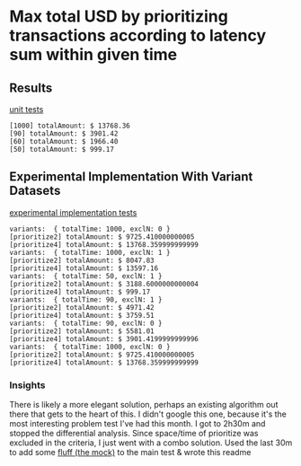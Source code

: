 # Max total USD by prioritizing transactions according to latency sum within given time

## Results

[unit tests](./test/TransactionProcessor.test.ts)

```
[1000] totalAmount: $ 13768.36
[90] totalAmount: $ 3901.42
[60] totalAmount: $ 1966.40
[50] totalAmount: $ 999.17
```

## Experimental Implementation With Variant Datasets

[experimental implementation tests](./test/ExperimentalTransactionPrioritization.test.ts)

```
variants:  { totalTime: 1000, exclN: 0 }
[prioritize2] totalAmount: $ 9725.410000000005
[prioritize4] totalAmount: $ 13768.359999999999
variants:  { totalTime: 1000, exclN: 1 }
[prioritize2] totalAmount: $ 8047.83
[prioritize4] totalAmount: $ 13597.16
variants:  { totalTime: 50, exclN: 1 }
[prioritize2] totalAmount: $ 3188.6000000000004
[prioritize4] totalAmount: $ 999.17 
variants:  { totalTime: 90, exclN: 1 }
[prioritize2] totalAmount: $ 4971.42
[prioritize4] totalAmount: $ 3759.51
variants:  { totalTime: 90, exclN: 0 }
[prioritize2] totalAmount: $ 5581.01
[prioritize4] totalAmount: $ 3901.4199999999996
variants:  { totalTime: 1000, exclN: 0 }
[prioritize2] totalAmount: $ 9725.410000000005
[prioritize4] totalAmount: $ 13768.359999999999
```

### Insights

There is likely a more elegant solution, perhaps an existing algorithm out there that gets to the heart of this. I didn't google this one, because it's the most interesting problem test I've had this month. I got to 2h30m and stopped the differential analysis. Since space/time of prioritize was excluded in the criteria, I just went with a combo solution. Used the last 30m to add some [fluff (the mock)](./test/TransactionProcessor.test.ts#L71) to the main test & wrote this readme  


